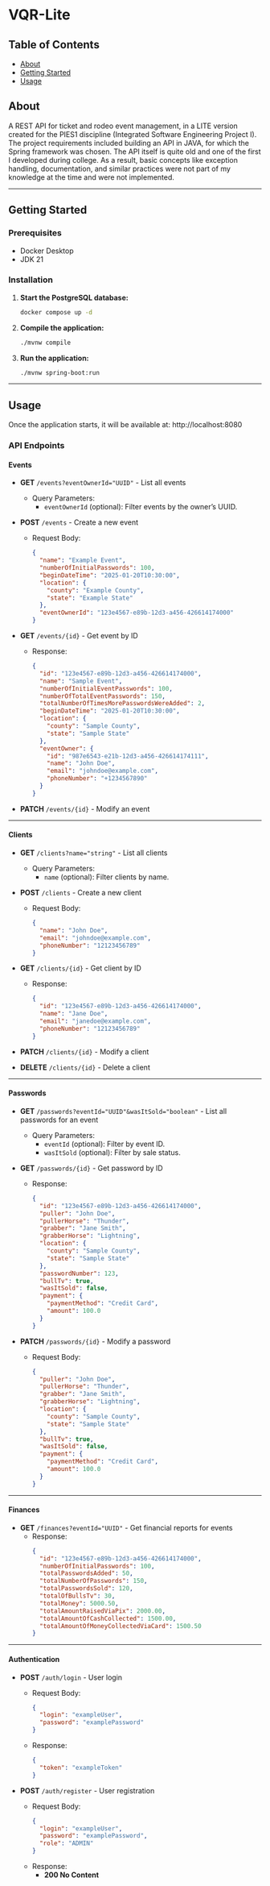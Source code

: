 # VQR-Lite

## Table of Contents

- [About](#about)
- [Getting Started](#getting-started)
- [Usage](#usage)

## About <a name = "about"></a>

A REST API for ticket and rodeo event management, in a LITE version created for the PIES1 discipline (Integrated Software Engineering Project I). The project requirements included building an API in JAVA, for which the Spring framework was chosen.
The API itself is quite old and one of the first I developed during college. As a result, basic concepts like exception handling, documentation, and similar practices were not part of my knowledge at the time and were not implemented.

---

## Getting Started

### Prerequisites

- Docker Desktop
- JDK 21

### Installation

1. **Start the PostgreSQL database:**
   ```bash
   docker compose up -d
   ```

2. **Compile the application:**
   ```bash
   ./mvnw compile
   ```

3. **Run the application:**
   ```bash
   ./mvnw spring-boot:run
   ```

---

## Usage
Once the application starts, it will be available at: http://localhost:8080

### API Endpoints

#### Events

- **GET** `/events?eventOwnerId="UUID"` - List all events
  - Query Parameters:
    - `eventOwnerId` (optional): Filter events by the owner’s UUID.

- **POST** `/events` - Create a new event
  - Request Body:
    ```json
    {
      "name": "Example Event",
      "numberOfInitialPasswords": 100,
      "beginDateTime": "2025-01-20T10:30:00",
      "location": {
        "county": "Example County",
        "state": "Example State"
      },
      "eventOwnerId": "123e4567-e89b-12d3-a456-426614174000"
    }
    ```

- **GET** `/events/{id}` - Get event by ID
  - Response:
    ```json
    {
      "id": "123e4567-e89b-12d3-a456-426614174000",
      "name": "Sample Event",
      "numberOfInitialEventPasswords": 100,
      "numberOfTotalEventPasswords": 150,
      "totalNumberOfTimesMorePasswordsWereAdded": 2,
      "beginDateTime": "2025-01-20T10:30:00",
      "location": {
        "county": "Sample County",
        "state": "Sample State"
      },
      "eventOwner": {
        "id": "987e6543-e21b-12d3-a456-426614174111",
        "name": "John Doe",
        "email": "johndoe@example.com",
        "phoneNumber": "+1234567890"
      }
    }
    ```

- **PATCH** `/events/{id}` - Modify an event

---

#### Clients

- **GET** `/clients?name="string"` - List all clients
  - Query Parameters:
    - `name` (optional): Filter clients by name.

- **POST** `/clients` - Create a new client
  - Request Body:
    ```json
    {
      "name": "John Doe",
      "email": "johndoe@example.com",
      "phoneNumber": "12123456789"
    }
    ```

- **GET** `/clients/{id}` - Get client by ID
  - Response:
    ```json
    {
      "id": "123e4567-e89b-12d3-a456-426614174000",
      "name": "Jane Doe",
      "email": "janedoe@example.com",
      "phoneNumber": "12123456789"
    }
    ```

- **PATCH** `/clients/{id}` - Modify a client

- **DELETE** `/clients/{id}` - Delete a client

---

#### Passwords

- **GET** `/passwords?eventId="UUID"&wasItSold="boolean"` - List all passwords for an event
  - Query Parameters:
    - `eventId` (optional): Filter by event ID.
    - `wasItSold` (optional): Filter by sale status.

- **GET** `/passwords/{id}` - Get password by ID
  - Response:
    ```json
    {
      "id": "123e4567-e89b-12d3-a456-426614174000",
      "puller": "John Doe",
      "pullerHorse": "Thunder",
      "grabber": "Jane Smith",
      "grabberHorse": "Lightning",
      "location": {
        "county": "Sample County",
        "state": "Sample State"
      },
      "passwordNumber": 123,
      "bullTv": true,
      "wasItSold": false,
      "payment": {
        "paymentMethod": "Credit Card",
        "amount": 100.0
      }
    }
    ```

- **PATCH** `/passwords/{id}` - Modify a password
  - Request Body:
    ```json
    {
      "puller": "John Doe",
      "pullerHorse": "Thunder",
      "grabber": "Jane Smith",
      "grabberHorse": "Lightning",
      "location": {
        "county": "Sample County",
        "state": "Sample State"
      },
      "bullTv": true,
      "wasItSold": false,
      "payment": {
        "paymentMethod": "Credit Card",
        "amount": 100.0
      }
    }
    ```

---

#### Finances

- **GET** `/finances?eventId="UUID"` - Get financial reports for events
  - Response:
    ```json
    {
      "id": "123e4567-e89b-12d3-a456-426614174000",
      "numberOfInitialPasswords": 100,
      "totalPasswordsAdded": 50,
      "totalNumberOfPasswords": 150,
      "totalPasswordsSold": 120,
      "totalOfBullsTv": 30,
      "totalMoney": 5000.50,
      "totalAmountRaisedViaPix": 2000.00,
      "totalAmountOfCashCollected": 1500.00,
      "totalAmountOfMoneyCollectedViaCard": 1500.50
    }
    ```

---

#### Authentication

- **POST** `/auth/login` - User login
  - Request Body:
    ```json
    {
      "login": "exampleUser",
      "password": "examplePassword"
    }
    ```
  - Response:
    ```json
    {
      "token": "exampleToken"
    }
    ```

- **POST** `/auth/register` - User registration
  - Request Body:
    ```json
    {
      "login": "exampleUser",
      "password": "examplePassword",
      "role": "ADMIN"
    }
    ```
  - Response:
    - **200 No Content**

